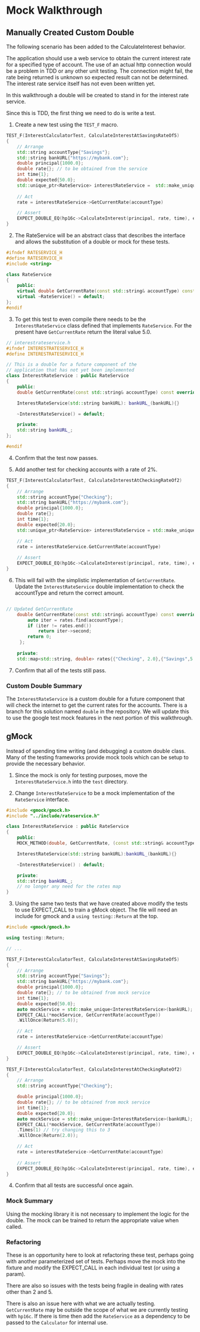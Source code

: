 # Mock Walkthrough

## Manually Created Custom Double 

The following scenario has been added to the CalculateInterest behavior.

The application should use a web service to obtain the current interest rate for a specified type of account.  The use of an actual http connection would be a problem in TDD or any other unit testing.  The connection might fail, the rate being returned is unknown so expected result can not be determined.  The interest rate service itself has not even been written yet.  

In this walkthrough a double will be created to stand in for the interest rate service.

Since this is TDD, the first thing we need to do is write a test.

1. Create a new test using the `TEST_F` macro.

```cpp
TEST_F(InterestCalculatorTest, CalculateInterestAtSavingsRateOf5) 
{
    // Arrange
    std::string accountType{"Savings"};
    std::string bankURL{"https://mybank.com"};
    double principal{1000.0};
    double rate{}; // to be obtained from the service
    int time{1};
    double expected{50.0};
    std::unique_ptr<RateService> interestRateService =  std::make_unique<InterestRateService>(bankURL);
    
    // Act
    rate = interestRateService->GetCurrentRate(accountType)

    // Assert 
    EXPECT_DOUBLE_EQ(hp16c->CalculateInterest(principal, rate, time), expected);
}
```
2. The RateService will be an abstract class that describes the interface and allows the substitution of a double or mock for these tests.
```cpp
#ifndef RATESERVICE_H
#define RATESERVICE_H
#include <string>

class RateService
{
    public:
    virtual double GetCurrentRate(const std::string& accountType) const = 0;
    virtual ~RateService() = default;
};
#endif
```

3.  To get this test to even compile there needs to be the `InterestRateService` class defined that implements `RateService`.  For the present have `GetCurrentRate` return the literal value 5.0.

```cpp
// interestrateservice.h
#ifndef INTERESTRATESERVICE_H
#define INTERESTRATESERVICE_H

// This is a double for a future component of the
// application that has not yet been implemented
class InterestRateService : public RateService
{
    public:
    double GetCurrentRate(const std::string& accountType) const override {return 5.0 };

    InterestRateService(std::string bankURL): bankURL_(bankURL){}

    ~InterestRateService() = default;

    private:
    std::string bankURL_;
};

#endif
```

4.  Confirm that the test now passes.

5. Add another test for checking accounts with a rate of 2%.
```cpp
TEST_F(InterestCalculatorTest, CalculateInterestAtCheckingRateOf2) 
{
    // Arrange
    std::string accountType{"Checking"};
    std::string bankURL{"https://mybank.com"};
    double principal{1000.0};
    double rate{};
    int time{1};
    double expected{20.0};
    std::unique_ptr<RateService> interestRateService = std::make_unique<InterestRateService>(bankURL);

    // Act
    rate = interestRateService.GetCurrentRate(accountType)
    
    // Assert 
    EXPECT_DOUBLE_EQ(hp16c->CalculateInterest(principal, rate, time), expected);
}
```
6. This will fail with the simplistic implementation of `GetCurrentRate`.  Update the `InterestRateService` double implementation to check the accountType and return the correct amount.
```cpp

// Updated GetCurrentRate
    double GetCurrentRate(const std::string& accountType) const override {
        auto iter = rates.find(accountType);
        if (iter != rates.end())
            return iter->second;
        return 0;
     };
    
    private:
    std::map<std::string, double> rates{{"Checking", 2.0},{"Savings",5.0}};

```
7. Confirm that all of the tests still pass.

### Custom Double Summary
The `InterestRateService` is a custom double for a future component that will check the internet to get the current rates for the accounts.  There is a branch for this solution named `double` in the repository.  We will update this to use the google test mock features in the next portion of this walkthrough.

## gMock 
Instead of spending time writing (and debugging) a custom double class.  Many of the testing frameworks provide mock tools which can be setup to provide the necessary behavior.
1. Since the mock is only for testing purposes, move the `InterestRateService.h` into the `test` directory.

2. Change `InterestRateService` to be a mock implementation of the `RateService` interface.
```cpp
#include <gmock/gmock.h>
#include "../include/rateservice.h"

class InterestRateService : public RateService
{
    public:
    MOCK_METHOD(double, GetCurrentRate, (const std::string& accountType), (const override)); 

    InterestRateService(std::string bankURL):bankURL_(bankURL){}

    ~InterestRateService() : default;

    private:
    std::string bankURL_;
    // no longer any need for the rates map
}
```

3. Using the same two tests that we have created above modify the tests to use EXPECT_CALL to train a gMock object.  The file will need an include for gmock and a `using testing::Return` at the top.

```cpp
#include <gmock/gmock.h>

using testing::Return;

// ...

TEST_F(InterestCalculatorTest, CalculateInterestAtSavingsRateOf5) 
{
    // Arrange
    std::string accountType{"Savings"};
    std::string bankURL{"https://mybank.com"};
    double principal{1000.0};
    double rate{}; // to be obtained from mock service
    int time{1};
    double expected{50.0};
    auto mockService = std::make_unique<InterestRateService>(bankURL);
    EXPECT_CALL(*mockService, GetCurrentRate(accountType))
    .WillOnce(Return(5.0));

    // Act
    rate = interestRateService->GetCurrentRate(accountType)

    // Assert 
    EXPECT_DOUBLE_EQ(hp16c->CalculateInterest(principal, rate, time), expected);
}

TEST_F(InterestCalculatorTest, CalculateInterestAtCheckingRateOf2) 
{
    // Arrange
    std::string accountType{"Checking"};

    double principal{1000.0};
    double rate{}; // to be obtained from mock service
    int time{1};
    double expected{20.0};
    auto mockService = std::make_unique<InterestRateService>(bankURL);
    EXPECT_CALL(*mockService, GetCurrentRate(accountType))
    .Times(1) // try changing this to 3 
    .WillOnce(Return(2.0));

    // Act
    rate = interestRateService->GetCurrentRate(accountType)
    
    // Assert 
    EXPECT_DOUBLE_EQ(hp16c->CalculateInterest(principal, rate, time), expected);
}
```
4. Confirm that all tests are successful once again.

### Mock Summary
Using the mocking library it is not necessary to implement the logic for the double.  The mock can be trained to return the appropriate value when called.

### Refactoring
These is an opportunity here to look at refactoring these test, perhaps going with another parameterized set of tests.  Perhaps move the mock into the fixture and modify the EXPECT_CALL in each individual test (or using a param).

There are also so issues with the tests being fragile in dealing with rates other than 2 and 5.

There is also an issue here with what we are actually testing. `GetCurrentRate` may be outside the scope of what we are currently testing with  `hp16c`.  If there is time then add the `RateService` as a dependency to be passed to the `Calculator` for internal use.
